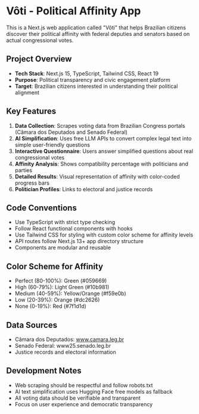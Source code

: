 <!-- Use this file to provide workspace-specific custom instructions to Copilot. For more details, visit https://code.visualstudio.com/docs/copilot/copilot-customization#_use-a-githubcopilotinstructionsmd-file -->

# Vôti - Political Affinity App

This is a Next.js web application called "Vôti" that helps Brazilian citizens discover their political affinity with federal deputies and senators based on actual congressional votes.

## Project Overview

- **Tech Stack**: Next.js 15, TypeScript, Tailwind CSS, React 19
- **Purpose**: Political transparency and civic engagement platform
- **Target**: Brazilian citizens interested in understanding their political alignment

## Key Features

1. **Data Collection**: Scrapes voting data from Brazilian Congress portals (Câmara dos Deputados and Senado Federal)
2. **AI Simplification**: Uses free LLM APIs to convert complex legal text into simple user-friendly questions
3. **Interactive Questionnaire**: Users answer simplified questions about real congressional votes
4. **Affinity Analysis**: Shows compatibility percentage with politicians and parties
5. **Detailed Results**: Visual representation of affinity with color-coded progress bars
6. **Politician Profiles**: Links to electoral and justice records

## Code Conventions

- Use TypeScript with strict type checking
- Follow React functional components with hooks
- Use Tailwind CSS for styling with custom color scheme for affinity levels
- API routes follow Next.js 13+ app directory structure
- Components are modular and reusable

## Color Scheme for Affinity

- Perfect (80-100%): Green (#059669)
- High (60-79%): Light Green (#10b981) 
- Medium (40-59%): Yellow/Orange (#f59e0b)
- Low (20-39%): Orange (#dc2626)
- None (0-19%): Red (#7f1d1d)

## Data Sources

- Câmara dos Deputados: www.camara.leg.br
- Senado Federal: www25.senado.leg.br
- Justice records and electoral information

## Development Notes

- Web scraping should be respectful and follow robots.txt
- AI text simplification uses Hugging Face free models as fallback
- All voting data should be verifiable and transparent
- Focus on user experience and democratic transparency
